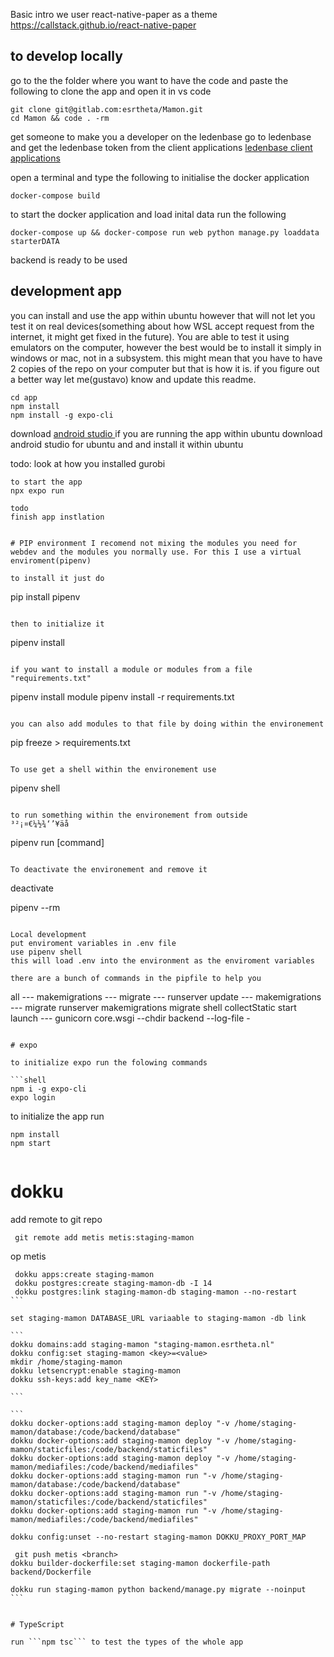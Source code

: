 Basic intro we user
react-native-paper as a theme
https://callstack.github.io/react-native-paper

## to develop locally

go to the the folder where you want to have the code and paste the following to clone the app and open it in vs code

```
git clone git@gitlab.com:esrtheta/Mamon.git
cd Mamon && code . -rm
```

get someone to make you a developer on the ledenbase
go to ledenbase and get the ledenbase token from the client applications
[ledenbase client applications](https://ledenbase.esrtheta.nl/common/clientapplication/)

open a terminal and type the following to initialise the docker application

```
docker-compose build
```

to start the docker application and load inital data run the following

```
docker-compose up && docker-compose run web python manage.py loaddata starterDATA
```

backend is ready to be used

## development app

you can install and use the app within ubuntu however that will not let you test it on real devices(something about how WSL accept request from the internet, it might get fixed in the future). You are able to test it using emulators on the computer, however the best would be to install it simply in windows or mac, not in a subsystem. this might mean that you have to have 2 copies of the repo on your computer but that is how it is. if you figure out a better way let me(gustavo) know and update this readme.

```
cd app
npm install
npm install -g expo-cli
```

download [android studio ](https://developer.android.com/studio#downloads) if you are running the app within ubuntu download android studio for ubuntu and and install it within ubuntu

todo: look at how you installed gurobi

```
to start the app
npx expo run

todo
finish app instlation


# PIP environment I recomend not mixing the modules you need for webdev and the modules you normally use. For this I use a virtual enviroment(pipenv)

to install it just do

```

pip install pipenv

```

then to initialize it

```

pipenv install

```

if you want to install a module or modules from a file "requirements.txt"

```

pipenv install module
pipenv install -r requirements.txt

```

you can also add modules to that file by doing within the environement

```

pip freeze > requirements.txt

```

To use get a shell within the environement use

```

pipenv shell

```

to run something within the environement from outside
³²¡¤€¼½¾‘’¥äå

```

pipenv run [command]

```

To deactivate the environement and remove it

```

deactivate

pipenv --rm

```

Local development
put enviroment variables in .env file
use pipenv shell
this will load .env into the environment as the enviroment variables

there are a bunch of commands in the pipfile to help you

```

all
--- makemigrations
--- migrate
--- runserver
update
--- makemigrations
--- migrate
runserver
makemigrations
migrate
shell
collectStatic
start
launch
--- gunicorn core.wsgi --chdir backend --log-file -

````

# expo

to initialize expo run the folowing commands

```shell
npm i -g expo-cli
expo login
````

to initialize the app run

```shell
npm install
npm start


```

# dokku

add remote to git repo

```
 git remote add metis metis:staging-mamon
```

op metis

````
 dokku apps:create staging-mamon
 dokku postgres:create staging-mamon-db -I 14
 dokku postgres:link staging-mamon-db staging-mamon --no-restart
```

set staging-mamon DATABASE_URL variaable to staging-mamon -db link

```
dokku domains:add staging-mamon "staging-mamon.esrtheta.nl"
dokku config:set staging-mamon <key>=<value>
mkdir /home/staging-mamon
dokku letsencrypt:enable staging-mamon
dokku ssh-keys:add key_name <KEY>

```

```
dokku docker-options:add staging-mamon deploy "-v /home/staging-mamon/database:/code/backend/database"
dokku docker-options:add staging-mamon deploy "-v /home/staging-mamon/staticfiles:/code/backend/staticfiles"
dokku docker-options:add staging-mamon deploy "-v /home/staging-mamon/mediafiles:/code/backend/mediafiles"
dokku docker-options:add staging-mamon run "-v /home/staging-mamon/database:/code/backend/database"
dokku docker-options:add staging-mamon run "-v /home/staging-mamon/staticfiles:/code/backend/staticfiles"
dokku docker-options:add staging-mamon run "-v /home/staging-mamon/mediafiles:/code/backend/mediafiles"

dokku config:unset --no-restart staging-mamon DOKKU_PROXY_PORT_MAP

 git push metis <branch>
dokku builder-dockerfile:set staging-mamon dockerfile-path backend/Dockerfile

dokku run staging-mamon python backend/manage.py migrate --noinput
```


# TypeScript

run ```npm tsc``` to test the types of the whole app
````
